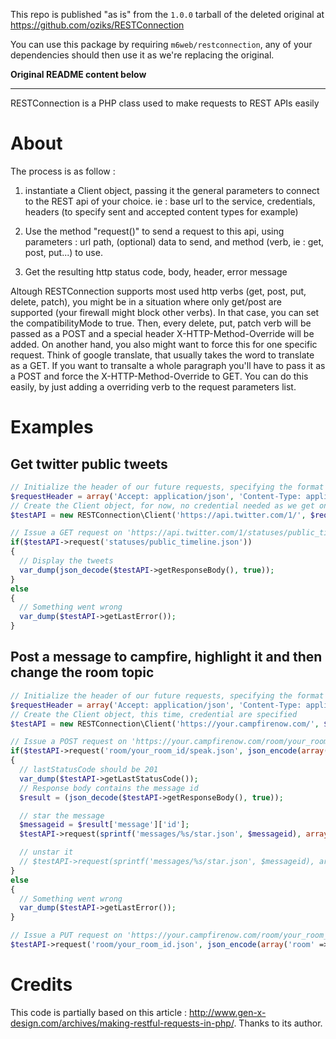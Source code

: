 This repo is published "as is" from the `1.0.0` tarball of the deleted original at https://github.com/oziks/RESTConnection

You can use this package by requiring `m6web/restconnection`, any of your dependencies should then use it as we're replacing the original.

**Original README content below**

***

RESTConnection is a PHP class used to make requests to REST APIs easily

# About

The process is as follow :

1. instantiate a Client object, passing it the general parameters to connect to the REST api of your choice.
   ie : base url to the service, credentials, headers (to specify sent and accepted content types for example)

2. Use the method "request()" to send a request to this api, using parameters : url path, (optional) data to send,
   and method (verb, ie : get, post, put...) to use.

3. Get the resulting http status code, body, header, error message



Altough RESTConnection supports most used http verbs (get, post, put, delete, patch), you might be in a situation
where only get/post are supported (your firewall might block other verbs).
In that case, you can set the compatibilityMode to true. Then, every delete, put, patch verb will be passed as a
POST and a special header X-HTTP-Method-Override will be added.
On another hand, you also might want to force this for one specific request. Think of google translate, that usually
takes the word to translate as a GET. If you want to transalte a whole paragraph you'll have to pass it as a POST and
force the X-HTTP-Method-Override to GET. You can do this easily, by just adding a overriding verb to the request
parameters list.



# Examples

## Get twitter public tweets

```php
// Initialize the header of our future requests, specifying the format we want to use in request and response (json)
$requestHeader = array('Accept: application/json', 'Content-Type: application/json');
// Create the Client object, for now, no credential needed as we get only public tweets
$testAPI = new RESTConnection\Client('https://api.twitter.com/1/', $requestHeader);

// Issue a GET request on 'https://api.twitter.com/1/statuses/public_timeline.json'
if($testAPI->request('statuses/public_timeline.json'))
{
  // Display the tweets
  var_dump(json_decode($testAPI->getResponseBody(), true));
}
else
{
  // Something went wrong
  var_dump($testAPI->getLastError());
}
```


## Post a message to campfire, highlight it and then change the room topic

```php
// Initialize the header of our future requests, specifying the format we want to use in request and response (json)
$requestHeader = array('Accept: application/json', 'Content-Type: application/json');
// Create the Client object, this time, credential are specified
$testAPI = new RESTConnection\Client('https://your.campfirenow.com/', $requestHeader, 'your_token_here', 'X');

// Issue a POST request on 'https://your.campfirenow.com/room/your_room_id/speak.json'
if($testAPI->request('room/your_room_id/speak.json', json_encode(array('message' => array('body' => "Hello"))), RESTConnection\Client::POST)))
{
  // lastStatusCode should be 201
  var_dump($testAPI->getLastStatusCode());
  // Response body contains the message id
  $result = (json_decode($testAPI->getResponseBody(), true));

  // star the message
  $messageid = $result['message']['id'];
  $testAPI->request(sprintf('messages/%s/star.json', $messageid), array(), RESTConnection\Client::POST);

  // unstar it
  // $testAPI->request(sprintf('messages/%s/star.json', $messageid), array(), RESTConnection\Client::DELETE);
}
else
{
  // Something went wrong
  var_dump($testAPI->getLastError());
}

// Issue a PUT request on 'https://your.campfirenow.com/room/your_room_id.json'
$testAPI->request('room/your_room_id.json', json_encode(array('room' => array('topic' => "this room is not about cats"))), RESTConnection\Client::PUT);
```

# Credits

This code is partially based on this article : http://www.gen-x-design.com/archives/making-restful-requests-in-php/. Thanks to its author.

